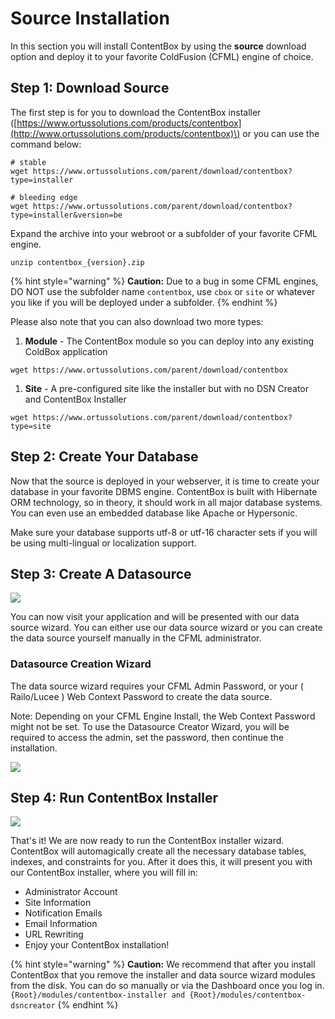 # Source Installation

In this section you will install ContentBox by using the **source** download option and deploy it to your favorite ColdFusion \(CFML\) engine of choice.

## Step 1: Download Source

The first step is for you to download the ContentBox installer \([https://www.ortussolutions.com/products/contentbox](http://www.ortussolutions.com/products/contentbox)\) or you can use the command below:

```text
# stable
wget https://www.ortussolutions.com/parent/download/contentbox?type=installer

# bleeding edge
wget https://www.ortussolutions.com/parent/download/contentbox?type=installer&version=be
```

Expand the archive into your webroot or a subfolder of your favorite CFML engine.

```text
unzip contentbox_{version}.zip
```

{% hint style="warning" %}
**Caution:** Due to a bug in some CFML engines, DO NOT use the subfolder name `contentbox`, use `cbox` or `site` or whatever you like if you will be deployed under a subfolder.
{% endhint %}

Please also note that you can also download two more types:

1. **Module** - The ContentBox module so you can deploy into any existing ColdBox application

```text
wget https://www.ortussolutions.com/parent/download/contentbox
```

1. **Site** - A pre-configured site like the installer but with no DSN Creator and ContentBox Installer

```text
wget https://www.ortussolutions.com/parent/download/contentbox?type=site
```

## Step 2: Create Your Database

Now that the source is deployed in your webserver, it is time to create your database in your favorite DBMS engine. ContentBox is built with Hibernate ORM technology, so in theory, it should work in all major database systems. You can even use an embedded database like Apache or Hypersonic.

Make sure your database supports utf-8 or utf-16 character sets if you will be using multi-lingual or localization support.

## Step 3: Create A Datasource

![](../../.gitbook/assets/datasource_wizard.png)

You can now visit your application and will be presented with our data source wizard. You can either use our data source wizard or you can create the data source yourself manually in the CFML administrator.

### Datasource Creation Wizard

The data source wizard requires your CFML Admin Password, or your \( Railo/Lucee \) Web Context Password to create the data source.

Note: Depending on your CFML Engine Install, the Web Context Password might not be set. To use the Datasource Creator Wizard, you will be required to access the admin, set the password, then continue the installation.

![](../../.gitbook/assets/step2.png)

## Step 4: Run ContentBox Installer

![](../../.gitbook/assets/installer_wizard.png)

That's it! We are now ready to run the ContentBox installer wizard. ContentBox will automagically create all the necessary database tables, indexes, and constraints for you. After it does this, it will present you with our ContentBox installer, where you will fill in:

* Administrator Account
* Site Information
* Notification Emails
* Email Information
* URL Rewriting
* Enjoy your ContentBox installation!

{% hint style="warning" %}
**Caution:** We recommend that after you install ContentBox that you remove the installer and data source wizard modules from the disk. You can do so manually or via the Dashboard once you log in. `{Root}/modules/contentbox-installer and {Root}/modules/contentbox-dsncreator`
{% endhint %}

